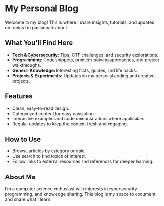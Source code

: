 # My Personal Blog

Welcome to my blog! This is where I share insights, tutorials, and updates on topics I’m passionate about.  

## What You’ll Find Here
- **Tech & Cybersecurity:** Tips, CTF challenges, and security explorations.
- **Programming:** Code snippets, problem-solving approaches, and project walkthroughs.
- **General Knowledge:** Interesting facts, guides, and life hacks.
- **Projects & Experiments:** Updates on my personal coding and creative projects.

## Features
- Clean, easy-to-read design.
- Categorized content for easy navigation.
- Interactive examples and code demonstrations where applicable.
- Regular updates to keep the content fresh and engaging.

## How to Use
- Browse articles by category or date.
- Use search to find topics of interest.
- Follow links to external resources and references for deeper learning.

## About Me
I’m a computer science enthusiast with interests in cybersecurity, programming, and knowledge sharing. This blog is my space to document and share what I learn.

